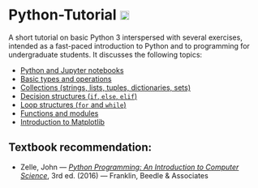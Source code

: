 # Python-Tutorial <img src="https://upload.wikimedia.org/wikipedia/commons/thumb/c/c3/Python-logo-notext.svg/1200px-Python-logo-notext.svg.png" width="18"> 

A short tutorial on basic Python 3 interspersed with several exercises, intended
as a fast-paced introduction to Python and to programming for undergraduate
students. It discusses the following topics:

* [Python and Jupyter notebooks](https://github.com/pzuehlke/Python-Tutorial/blob/main/1-about_python_and_jupyter_notebooks.ipynb)
* [Basic types and operations](https://github.com/pzuehlke/Python-Tutorial/blob/main/2-basic_types_and_operations.ipynb)
* [Collections (strings, lists, tuples, dictionaries, sets)](https://github.com/pzuehlke/Python-Tutorial/blob/main/3-collections.ipynb)
* [Decision structures (`if`, `else`, `elif`)](https://github.com/pzuehlke/Python-Tutorial/blob/main/4-decision_structures.ipynb)
* [Loop structures (`for` and `while`)](https://github.com/pzuehlke/Python-Tutorial/blob/main/5-loop_structures.ipynb)
* [Functions and modules](https://github.com/pzuehlke/Python-Tutorial/blob/main/6-functions_and_modules.ipynb)
* [Introduction to Matplotlib](https://github.com/pzuehlke/Python-Tutorial/blob/main/7-introduction_to_matplotlib.ipynb)

## Textbook recommendation:

* Zelle, John — [_Python Programming: An Introduction to Computer Science_](https://mcsp.wartburg.edu/zelle/python), 3rd ed. (2016) — Franklin, Beedle & Associates

